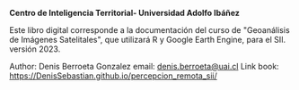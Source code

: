 
**Centro de Inteligencia Territorial- Universidad Adolfo Ibáñez**

Este libro digital corresponde a la documentación del curso de "Geoanálisis de Imágenes Satelitales", que utilizará R y Google Earth Engine, para el SII. versión 2023.


Author: Denis Berroeta Gonzalez
email: denis.berroeta@uai.cl
Link book: https://DenisSebastian.github.io/percepcion_remota_sii/
